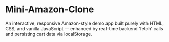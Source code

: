 # Mini-Amazon-Clone
An interactive, responsive Amazon-style demo app built purely with HTML, CSS, and vanilla JavaScript — enhanced by real-time backend 'fetch' calls and persisting cart data via localStorage.
